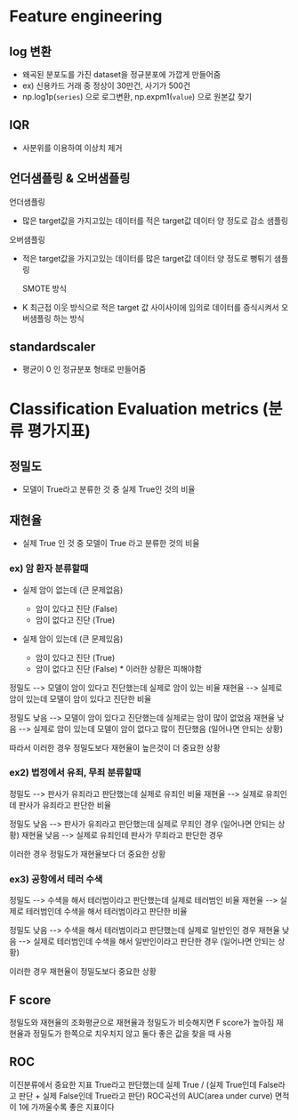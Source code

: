 # Feature engineering
## log 변환
* 왜곡된 분포도를 가진 dataset을 정규분포에 가깝게 만들어줌
 * ex) 신용카드 거래 중 정상이 30만건, 사기가 500건
* np.log1p(`series`) 으로 로그변환, np.expm1(`value`) 으로 원본값 찾기

## IQR 
* 사분위를 이용하여 이상치 제거

## 언더샘플링 & 오버샘플링
 언더샘플링
 * 많은 target값을 가지고있는 데이터를 적은 target값 데이터 양 정도로 감소 샘플링

 오버샘플링
 * 적은 target값을 가지고있는 데이터를 많은 target값 데이터 양 정도로 뻥튀기 샘플링

   SMOTE 방식
 * K 최근접 이웃 방식으로 적은 target 값 사이사이에 임의로 데이터를 증식시켜서 오버샘플링 하는 방식

## standardscaler
* 평균이 0 인 정규분포 형태로 만들어줌





# Classification Evaluation metrics (분류 평가지표)

## 정밀도
- 모델이 True라고 분류한 것 중 실제 True인 것의 비율

## 재현율
- 실제 True 인 것 중 모델이 True 라고 분류한 것의 비율

### ex) 암 환자 분류할때 
- 실제 암이 없는데 (큰 문제없음)
  - 암이 있다고 진단 (False)
  - 암이 없다고 진단 (True)

- 실제 암이 있는데 (큰 문제있음)
  - 암이 있다고 진단 (True)
  - 암이 없다고 진단 (False)   * 이러한 상황은 피해야함

정밀도 --> 모델이 암이 있다고 진단했는데 실제로 암이 있는 비율
재현율 --> 실제로 암이 있는데 모델이 암이 있다고 진단한 비율

정밀도 낮음 --> 모델이 암이 있다고 진단했는데 실제로는 암이 많이 없었음
재현율 낮음 --> 실제로 암이 있는데 모델이 암이 없다고 많이 진단했음 (일어나면 안되는 상황) 

따라서 이러한 경우 정밀도보다 재현율이 높은것이 더 중요한 상황

### ex2) 법정에서 유죄, 무죄 분류할때
정밀도 --> 판사가 유죄라고 판단했는데 실제로 유죄인 비율
재현율 --> 실제로 유죄인데 판사가 유죄라고 판단한 비율

정밀도 낮음 --> 판사가 유죄라고 판단했는데 실제로 무죄인 경우 (일어나면 안되는 상황)
재현율 낮음 --> 실제로 유죄인데 판사가 무죄라고 판단한 경우

이러한 경우 정밀도가 재현율보다 더 중요한 상황

### ex3) 공항에서 테러 수색
정밀도 --> 수색을 해서 테러범이라고 판단했는데 실제로 테러범인 비율
재현율 --> 실제로 테러범인데 수색을 해서 테러범이라고 판단한 비율

정밀도 낮음 --> 수색을 해서 테러범이라고 판단했는데 실제로 일반인인 경우
재현율 낮음 --> 실제로 테러범인데 수색을 해서 일반인이라고 판단한 경우 (일어나면 안되는 상황)

이러한 경우 재현율이 정밀도보다 중요한 상황



## F score
정밀도와 재현율의 조화평균으로 재현율과 정밀도가 비슷해지면 F score가 높아짐
재현율과 정밀도가 한쪽으로 치우치지 않고 둘다 좋은 값을 찾을 때 사용


## ROC
이진분류에서 중요한 지표
True라고 판단했는데 실제 True / (실제 True인데 False라고 판단 + 실제 False인데 True라고 판단) 
ROC곡선의 AUC(area under curve) 면적이 1에 가까울수록 좋은 지표이다
